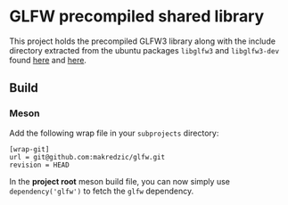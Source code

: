# GLFW precompiled shared library
This project holds the precompiled GLFW3 library along with the include directory extracted from the ubuntu packages
`libglfw3` and `libglfw3-dev` found [here](https://packages.ubuntu.com/jammy/libglfw3) and [here](https://packages.ubuntu.com/oracular/libglfw3-dev).

## Build

### Meson
Add the following wrap file in your `subprojects` directory:
```
[wrap-git]
url = git@github.com:makredzic/glfw.git
revision = HEAD
```

In the **project root** meson build file, you can now simply use `dependency('glfw')` to fetch the `glfw` dependency.
